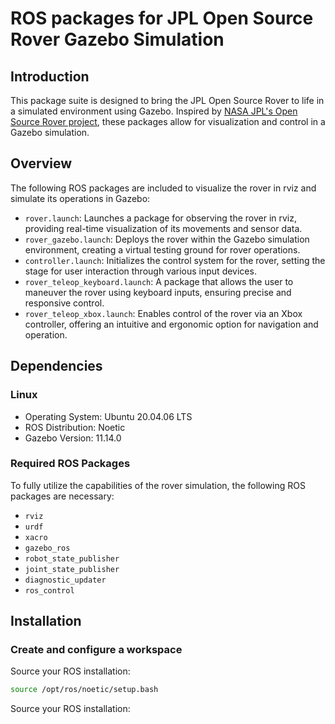 # ROS packages for JPL Open Source Rover Gazebo Simulation

## Introduction
This package suite is designed to bring the JPL Open Source Rover to life in a simulated environment using Gazebo. Inspired by [NASA JPL's Open Source Rover project](https://github.com/nasa-jpl/open-source-rover), these packages allow for visualization and control in a Gazebo simulation.

## Overview
The following ROS packages are included to visualize the rover in rviz and simulate its operations in Gazebo:

- `rover.launch`: Launches a package for observing the rover in rviz, providing real-time visualization of its movements and sensor data.
- `rover_gazebo.launch`: Deploys the rover within the Gazebo simulation environment, creating a virtual testing ground for rover operations.
- `controller.launch`: Initializes the control system for the rover, setting the stage for user interaction through various input devices.
- `rover_teleop_keyboard.launch`: A package that allows the user to maneuver the rover using keyboard inputs, ensuring precise and responsive control.
- `rover_teleop_xbox.launch`: Enables control of the rover via an Xbox controller, offering an intuitive and ergonomic option for navigation and operation.

## Dependencies

### Linux
- Operating System: Ubuntu 20.04.06 LTS
- ROS Distribution: Noetic
- Gazebo Version: 11.14.0

### Required ROS Packages
To fully utilize the capabilities of the rover simulation, the following ROS packages are necessary:

- `rviz`
- `urdf`
- `xacro`
- `gazebo_ros`
- `robot_state_publisher`
- `joint_state_publisher`
- `diagnostic_updater`
- `ros_control`

## Installation

### Create and configure a workspace
Source your ROS installation:
```bash
source /opt/ros/noetic/setup.bash
```
Source your ROS installation:
